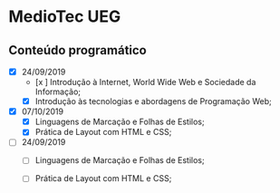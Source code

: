 # MedioTec UEG
                    
## Conteúdo programático

- [x] 24/09/2019
	- [x ] Introdução à Internet, World Wide Web e Sociedade da Informação;
	- [x] Introdução às tecnologias e abordagens de Programação Web;
- [x] 07/10/2019
	- [x] Linguagens de Marcação e Folhas de Estilos;
	- [x] Prática de Layout com HTML e CSS;
- [ ] 24/09/2019
	- [ ] Linguagens de Marcação e Folhas de Estilos;
	- [ ] Prática de Layout com HTML e CSS;

